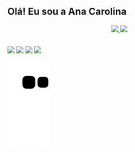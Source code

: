 ## Olá! Eu sou a Ana Carolina
<div align="center">
  <a href="https://github.com/AnaCarolina-QA">
  <img height="180em" src="https://github-readme-stats.vercel.app/api?username=AnaCarolina-QA&show_icons=true&theme=dracula&include_all_commits=true&count_private=true"/>
  <img height="180em" src="https://github-readme-stats.vercel.app/api/top-langs/?username=AnaCarolina-QA&layout=compact&langs_count=7&theme=dracula"/>
</div>
 
  ##
  
  <div>
     <a href="https://www.linkedin.com/in/ana-carolina-almeida-de-paulo-0188ab221/" target="_blank"><img src="https://img.shields.io/badge/-LinkedIn-%230077B5?style=for-the-badge&logo=linkedin&logoColor=white" target="_blank"></a> 
    <a href="https://www.youtube.com/watch?v=JpAoXN0DeoI" target="_blank"><img src="https://img.shields.io/badge/YouTube-FF0000?style=for-the-badge&logo=youtube&logoColor=white" target="_blank"></a>
  <a href="https://instagram.com/anacaroolalmeida" target="_blank"><img src="https://img.shields.io/badge/-Instagram-%23E4405F?style=for-the-badge&logo=instagram&logoColor=white" target="_blank"></a>
    <a href = "mailto:qaanacarolina@gmail.com"><img src="https://img.shields.io/badge/-Gmail-%23333?style=for-the-badge&logo=gmail&logoColor=white" target="_blank"></a>
  </div>
  
  ![Snake animation](https://github.com/AnaCarolina-QA/AnaCarolina-QA/blob/output/github-contribution-grid-snake.svg)

